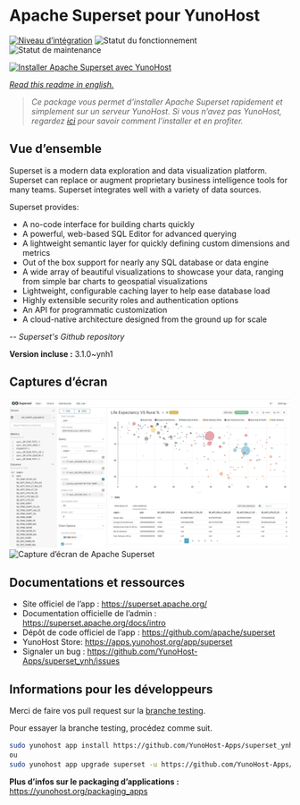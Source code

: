 <!--
N.B.: This README was automatically generated by https://github.com/YunoHost/apps/tree/master/tools/README-generator
It shall NOT be edited by hand.
-->

# Apache Superset pour YunoHost

[![Niveau d’intégration](https://dash.yunohost.org/integration/superset.svg)](https://dash.yunohost.org/appci/app/superset) ![Statut du fonctionnement](https://ci-apps.yunohost.org/ci/badges/superset.status.svg) ![Statut de maintenance](https://ci-apps.yunohost.org/ci/badges/superset.maintain.svg)

[![Installer Apache Superset avec YunoHost](https://install-app.yunohost.org/install-with-yunohost.svg)](https://install-app.yunohost.org/?app=superset)

*[Read this readme in english.](./README.md)*

> *Ce package vous permet d’installer Apache Superset rapidement et simplement sur un serveur YunoHost.
Si vous n’avez pas YunoHost, regardez [ici](https://yunohost.org/#/install) pour savoir comment l’installer et en profiter.*

## Vue d’ensemble

Superset is a modern data exploration and data visualization platform. Superset can replace or augment proprietary business intelligence tools for many teams. Superset integrates well with a variety of data sources.

Superset provides:

- A no-code interface for building charts quickly
- A powerful, web-based SQL Editor for advanced querying
- A lightweight semantic layer for quickly defining custom dimensions and metrics
- Out of the box support for nearly any SQL database or data engine
- A wide array of beautiful visualizations to showcase your data, ranging from simple bar charts to geospatial visualizations
- Lightweight, configurable caching layer to help ease database load
- Highly extensible security roles and authentication options
- An API for programmatic customization
- A cloud-native architecture designed from the ground up for scale

*-- Superset's Github repository*


**Version incluse :** 3.1.0~ynh1

## Captures d’écran

![Capture d’écran de Apache Superset](./doc/screenshots/explore.jpg)
![Capture d’écran de Apache Superset](./doc/screenshots/explore.jpg:Zone.Identifier)

## Documentations et ressources

* Site officiel de l’app : <https://superset.apache.org/>
* Documentation officielle de l’admin : <https://superset.apache.org/docs/intro>
* Dépôt de code officiel de l’app : <https://github.com/apache/superset>
* YunoHost Store: <https://apps.yunohost.org/app/superset>
* Signaler un bug : <https://github.com/YunoHost-Apps/superset_ynh/issues>

## Informations pour les développeurs

Merci de faire vos pull request sur la [branche testing](https://github.com/YunoHost-Apps/superset_ynh/tree/testing).

Pour essayer la branche testing, procédez comme suit.

``` bash
sudo yunohost app install https://github.com/YunoHost-Apps/superset_ynh/tree/testing --debug
ou
sudo yunohost app upgrade superset -u https://github.com/YunoHost-Apps/superset_ynh/tree/testing --debug
```

**Plus d’infos sur le packaging d’applications :** <https://yunohost.org/packaging_apps>